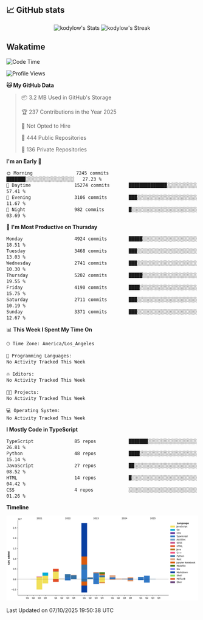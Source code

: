 ## 📈 GitHub stats
<!--START_SECTION:github-->
<div class="badges-githubstats">
  <p align="center">
    <img src="https://github-readme-stats.vercel.app/api?username=kodylow&theme=tokyonight&show_icons=true&hide_border=true&count_private=true" alt="kodylow's Stats" height="165">
    <img src="https://github-readme-streak-stats.herokuapp.com/?user=kodylow&theme=tokyonight&hide_border=true" alt="kodylow's Streak" height="165">
  </p>
</div>
<!--END_SECTION:github-->

## Wakatime 
<!--START_SECTION:waka-->
![Code Time](http://img.shields.io/badge/Code%20Time-1%2C294%20hrs%2031%20mins-blue)

![Profile Views](http://img.shields.io/badge/Profile%20Views-0-blue)

**🐱 My GitHub Data** 

> 📦 3.2 MB Used in GitHub's Storage 
 > 
> 🏆 237 Contributions in the Year 2025
 > 
> 🚫 Not Opted to Hire
 > 
> 📜 444 Public Repositories 
 > 
> 🔑 136 Private Repositories 
 > 
**I'm an Early 🐤** 

```text
🌞 Morning                7245 commits        ███████░░░░░░░░░░░░░░░░░░   27.23 % 
🌆 Daytime                15274 commits       ██████████████░░░░░░░░░░░   57.41 % 
🌃 Evening                3106 commits        ███░░░░░░░░░░░░░░░░░░░░░░   11.67 % 
🌙 Night                  982 commits         █░░░░░░░░░░░░░░░░░░░░░░░░   03.69 % 
```
📅 **I'm Most Productive on Thursday** 

```text
Monday                   4924 commits        █████░░░░░░░░░░░░░░░░░░░░   18.51 % 
Tuesday                  3468 commits        ███░░░░░░░░░░░░░░░░░░░░░░   13.03 % 
Wednesday                2741 commits        ███░░░░░░░░░░░░░░░░░░░░░░   10.30 % 
Thursday                 5202 commits        █████░░░░░░░░░░░░░░░░░░░░   19.55 % 
Friday                   4190 commits        ████░░░░░░░░░░░░░░░░░░░░░   15.75 % 
Saturday                 2711 commits        ███░░░░░░░░░░░░░░░░░░░░░░   10.19 % 
Sunday                   3371 commits        ███░░░░░░░░░░░░░░░░░░░░░░   12.67 % 
```


📊 **This Week I Spent My Time On** 

```text
🕑︎ Time Zone: America/Los_Angeles

💬 Programming Languages: 
No Activity Tracked This Week

🔥 Editors: 
No Activity Tracked This Week

🐱‍💻 Projects: 
No Activity Tracked This Week

💻 Operating System: 
No Activity Tracked This Week
```

**I Mostly Code in TypeScript** 

```text
TypeScript               85 repos            ███████░░░░░░░░░░░░░░░░░░   26.81 % 
Python                   48 repos            ████░░░░░░░░░░░░░░░░░░░░░   15.14 % 
JavaScript               27 repos            ██░░░░░░░░░░░░░░░░░░░░░░░   08.52 % 
HTML                     14 repos            █░░░░░░░░░░░░░░░░░░░░░░░░   04.42 % 
CSS                      4 repos             ░░░░░░░░░░░░░░░░░░░░░░░░░   01.26 % 
```



**Timeline**

![Lines of Code chart](https://raw.githubusercontent.com/Kodylow/Kodylow/master/assets/bar_graph.png)


 Last Updated on 07/10/2025 19:50:38 UTC
<!--END_SECTION:waka-->
